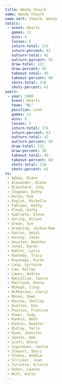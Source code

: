 ```yaml
---
title: Wendy Chaulk
name: Wendy Chaulk
name-sort: Chaulk, Wendy
totals:
 - event: Hearts
   games: 11
   wins: 6
   losses: 5
   inturn-total: 174
   inturn-percent: 63
   outturn-total: 42
   outturn-percent: 55
   draw-total: 121
   draw-percent: 56
   takeout-total: 95
   takeout-percent: 68
   shots-total: 216
   shots-percent: 61
years:
 - year: 1990
   event: Hearts
   team: "NL"
   position: Lead
   games: 11
   wins: 6
   losses: 5
   inturn-total: 174
   inturn-percent: 63
   outturn-total: 42
   outturn-percent: 55
   draw-total: 121
   draw-percent: 56
   takeout-total: 95
   takeout-percent: 68
   shots-total: 216
   shots-percent: 61
vs:
 - Adams, Diane
 - Alexander, Diane
 - Blanchard, Judy
 - Chapman, Kathy
 - Dolan, Kim
 - Englot, Michelle
 - Fahlman, Kathy
 - Floyd, Kathy
 - Gabriele, Elena
 - Goring, Alison
 - Green, Sue
 - Greening, Jackie-Rae
 - Hanlon, Heidi
 - Harvey, Janet
 - Houston, Heather
 - Jones, Karen
 - Kehler, Lorie
 - Kennedy, Tracy
 - Koyanagi, Karen
 - Lang, Lorraine
 - Law, Kelley
 - Lawes, Andrea
 - MacCallum, Janice
 - Maitland, Donna
 - McHugh, Cindy
 - McPherson, Cheryl
 - Moses, Dawn
 - Muzika, Shelley
 - Overton, Kim
 - Poisson, Francine
 - Power, Judy
 - Rankin, Beth
 - Rankin, Heather
 - Ridley, Terry
 - Ryan, Jennifer
 - Santos, Deb
 - Scott, Donna
 - Sigurdson, Janine
 - Stewart, Sheri
 - Stokes, Debbie
 - Stricker, Joan
 - Turcotte, Kristin
 - Usher, Leanne
 - Witt, Katie
---
```

